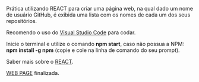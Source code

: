 Prática utilizando REACT para criar uma página web, na qual dado um nome de usuário GitHub, é exibida uma lista com os nomes de cada um dos seus repositórios.

Recomendo o uso do [Visual Studio Code](https://code.visualstudio.com) para codar.

Inicie o terminal e utilize o comando **npm start**, caso não possua a NPM: **npm install -g npm** (copie e cole na linha de comando do seu prompt).

Saber mais sobre o [REACT](https://pt-br.reactjs.org).


[WEB PAGE](https://mystifying-visvesvaraya-23e91e.netlify.app) finalizada.
